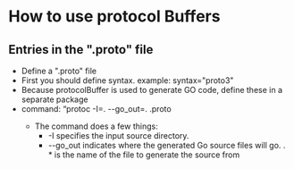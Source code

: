 # How to use protocol Buffers

## Entries in the ".proto" file
* Define a ".proto" file
* First you should define syntax. example: syntax="proto3"
* Because protocolBuffer is used to generate GO code, define these in a separate package
* command: “protoc -I=. --go_out=. <filename>.proto
  * The command does a few things:
    * -I specifies the input source directory.
    * --go_out indicates where the generated Go source files will go.
.   * <proto file> is the name of the file to generate the source from
